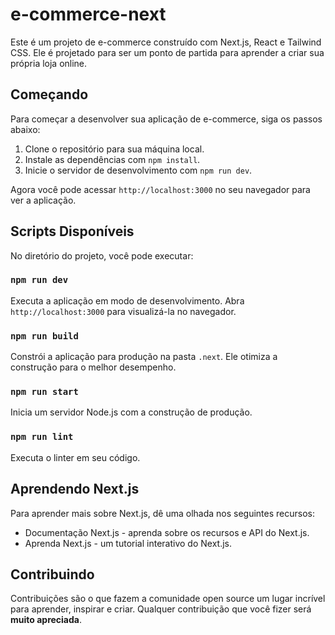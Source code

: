 # e-commerce-next

Este é um projeto de e-commerce construído com Next.js, React e Tailwind CSS. Ele é projetado para ser um ponto de partida para aprender a criar sua própria loja online.

## Começando

Para começar a desenvolver sua aplicação de e-commerce, siga os passos abaixo:

1. Clone o repositório para sua máquina local.
2. Instale as dependências com `npm install`.
3. Inicie o servidor de desenvolvimento com `npm run dev`.

Agora você pode acessar `http://localhost:3000` no seu navegador para ver a aplicação.

## Scripts Disponíveis

No diretório do projeto, você pode executar:

### `npm run dev`

Executa a aplicação em modo de desenvolvimento.
Abra `http://localhost:3000` para visualizá-la no navegador.

### `npm run build`

Constrói a aplicação para produção na pasta `.next`.
Ele otimiza a construção para o melhor desempenho.

### `npm run start`

Inicia um servidor Node.js com a construção de produção.

### `npm run lint`

Executa o linter em seu código.

## Aprendendo Next.js

Para aprender mais sobre Next.js, dê uma olhada nos seguintes recursos:

- Documentação Next.js - aprenda sobre os recursos e API do Next.js.
- Aprenda Next.js - um tutorial interativo do Next.js.

## Contribuindo

Contribuições são o que fazem a comunidade open source um lugar incrível para aprender, inspirar e criar. Qualquer contribuição que você fizer será **muito apreciada**.
